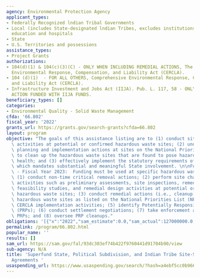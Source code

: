 ```yaml
---
agency: Environmental Protection Agency
applicant_types:
- Federally Recognized lndian Tribal Governments
- Local (includes State-designated lndian Tribes, excludes institutions of higher
  education and hospitals
- State
- U.S. Territories and possessions
assistance_types:
- Project Grants
authorizations:
- 104(d)(1) & 104(c)(3)(C) - ONLY WHEN INCLUDING REMEDIAL ACTIONS, The Comprehensive
  Environmental Response, Compensation, and Liability Act (CERCLA).
- 104 (d)(1)  - FOR ALL OTHERS, Comprehensive Environmental Response, Compensation,
  and Liability Act (CERCLA).
- Infrastructure Investment and Jobs Act (IIJA). Pub. L. 117, 58 - ONLY FOR REMEDIAL
  ACTION FUNDED WITH IIJA FUNDS.
beneficiary_types: []
categories:
- Environmental Quality - Solid Waste Management
cfda: '66.802'
fiscal_year: '2022'
grants_url: https://grants.gov/search-grants?cfda=66.802
layout: program
objective: "The goals of this assistance listing are to (1) conduct site characterization\
  \ activities at potential or confirmed hazardous waste sites; (2) undertake response\
  \ planning and implementation actions at sites on the National Priorities List (NPL)\
  \ to clean up the hazardous waste sites that are found to pose hazards to human\
  \ health; and (3) effectively implement the statutory requirements of CERCLA 121(f)\
  \ which mandates substantial and meaningful State involvement. \n\nFunding Priorities\
  \ - Fiscal Year 2023:  Funding must be used at specific hazardous waste sites to:\
  \ (1) conduct non-time critical removal actions; (2) perform site characterization\
  \ activities such as preliminary assessments, site inspections, remedial investigations,\
  \ feasibility studies, and remedial design activities at potential or confirmed\
  \ hazardous waste sites; (3) conduct remedial actions (i.e., cleanup) at uncontrolled\
  \ hazardous waste sites as listed on the National Priorities List (NPL); (4) support\
  \ CERCLA implementation activities; (5) identify Potentially Responsible Parties\
  \ (PRPs); (6) conduct settlement negotiations; (7) take enforcement actions against\
  \ PRPs; and (8) oversee PRP cleanups."
obligations: '[{"x":"2022","sam_estimate":0.0,"sam_actual":127000000.0,"usa_spending_actual":132631048.0},{"x":"2023","sam_estimate":127000000.0,"sam_actual":0.0,"usa_spending_actual":71739793.0},{"x":"2024","sam_estimate":0.0,"sam_actual":0.0,"usa_spending_actual":0.0}]'
permalink: /program/66.802.html
popular_name: ''
results: []
sam_url: https://sam.gov/fal/93dc303ef74b422f9760441d91704b90/view
sub-agency: N/A
title: 'Superfund State, Political Subdivision, and Indian Tribe Site-Specific Cooperative
  Agreements '
usaspending_url: https://www.usaspending.gov/search/?hash=a4ebf5cc0b966f4c90751680afb63991
---
```

